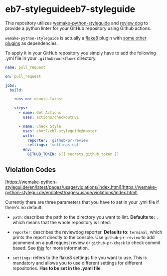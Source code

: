 # eb7-styleguide**eb7-styleguide** 

This repository utilizes [wemake-python-styleguide](https://github.com/wemake-services/wemake-python-styleguide) and [review dog](https://github.com/reviewdog/reviewdog) to provide a python linter for your GitHub repository using Github actions.  

`wemake-python-styleguide` is actually a [flake8](http://flake8.pycqa.org/en/latest/) plugin with [some other plugins](https://wemake-python-stylegui.de/en/latest/pages/usage/violations/index.html#external-plugins) as dependencies.  

To apply it in your GitHub repository you simply have to add the following .yml file in your `.github\workflows` directory.  

``` yaml
name: pull_request

on: pull_request

jobs:
  build:

    runs-on: ubuntu-latest

    steps:
      - name: Get Actions
        uses: actions/checkout@v1

      - name: Check Style
        uses: ebot7/eb7-styleguide@master
        with:
          reporter: 'github-pr-review'
          settings: 'settings.cgf'
        env:
          GITHUB_TOKEN: ${{ secrets.github_token }}
```

## __Violation Codes__

[https://wemake-python-stylegui.de/en/latest/pages/usage/violations/index.html](https://wemake-python-stylegui.de/en/latest/pages/usage/violations/index.html)  

Currently there are three parameters that you have to set in your .yml file if there's no default:  

- `path`: describes the path to the directory you want to lint. **Defaults to:** `.` which means that the whole repository is linted.

- `reporter`: describes the reviewdog reporter. __Defaults to__: `terminal`, which prints the report directly to the console. Use `github-pr-review` to add acomment on a pull request review or `github-pr-check` to check commit based. See [this](https://github.com/reviewdog/reviewdog#reporters) for more information.

- `settings`: refers to the flake8 settings file you want to use. This is mandatory and allows you to use different settings for different repositories. __Has to be set in the .yaml file__

  

